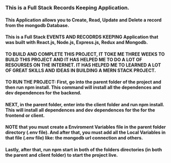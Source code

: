 
### This is a Full Stack Records Keeping Application. 
#### This Application allows you to Create, Read, Update and Delete a record from the mongodb Database.

#### This is a Full Stack EVENTS AND RECODRDS KEEPING Application that was built with React.js, Node.js, Express.js, Redux and Mongodb. 
#### TO BUILD AND COMPLETE THIS PROJECT, IT TOKE ME THREE WEEKS TO BUILD THIS PROJECT AND IT HAS HELPED ME TO DO A LOT OF RESOURSES ON THE INTERNET. IT HAS HELPED ME TO LEARNED A LOT OF GREAT SKILLS AND IDEAS IN BUILDING A MERN STACK PROJECT. 

#### TO RUN THE PROJECT: First, go into the parent folder of the project and then run npm install. This command will install all the dependences and dev dependences for the backend.
#### NEXT, in the parent folder, enter into the client folder and run npm install. This will install all dependences and dev dependences for the for the frontend or client.

#### NOTE that you must create a Enviroment Variables file in the parent folder directory (.env file). And after that, you must add all the Local Variables in that file (.env file) like: the mongodb url connection and others.
#### Lastly, after that, run npm start in both of the folders directories (in both the parent and client folder) to start the project live.

